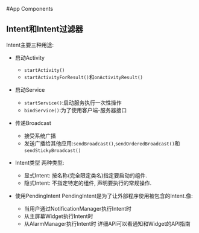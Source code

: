 #App Components
## Intent和Intent过滤器
Intent主要三种用途:
* 启动Activity
  - `startActivity()`
  - `startActivityForResult()`和`onActivityResult()` 
* 启动Service
  - `startService()`:启动服务执行一次性操作
  - `bindService()`:为了使用客户端-服务器接口
* 传递Broadcast
  - 接受系统广播
  - 发送广播给其他应用:`sendBroadcast()`,`sendOrderedBroadcast()`和`sendStickyBroadcast()`

* Intent类型
  两种类型:
  * 显式Intent: 按名称(完全限定类名)指定要启动的组件.
  * 隐式Intent: 不指定特定的组件, 声明要执行的常规操作.
* 使用PendingIntent
  PendingIntent是为了让外部程序使用被包含的Intent.像:
  - 当用户通过NotificationManager执行Intent时
  - 从主屏幕Widget执行Intent时
  - 从AlarmManager执行Intent时
  详细API可以看通知和Widget的API指南
  